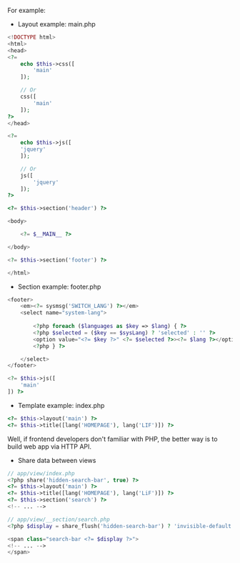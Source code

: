 For example:

- Layout example: main.php

``` php
<!DOCTYPE html>
<html>
<head>
<?=
    echo $this->css([
        'main'
    ]);

    // Or
    css([
        'main'
    ]);
?>
</head>

<?=
    echo $this->js([
    'jquery'
    ]);

    // Or
    js([
        'jquery'
    ]);
?>

<?= $this->section('header') ?>

<body>

    <?= $__MAIN__ ?>

</body>

<?= $this->section('footer') ?>

</html>
```

- Section example: footer.php

``` php
<footer>
    <em><?= sysmsg('SWITCH_LANG') ?></em>
    <select name="system-lang">
        
        <?php foreach ($languages as $key => $lang) { ?>
        <?php $selected = ($key == $sysLang) ? 'selected' : '' ?>
        <option value="<?= $key ?>" <?= $selected ?>><?= $lang ?></option>
        <?php } ?>

    </select>
</footer>

<?= $this->js([
    'main'
]) ?>
```

- Template example: index.php

``` php
<?= $this->layout('main') ?>
<?= $this->title([lang('HOMEPAGE'), lang('LIF')]) ?>
```

Well, if frontend developers don't familiar with PHP, the better way is to build web app via HTTP API.

- Share data between views

``` php
// app/view/index.php
<?php share('hidden-search-bar', true) ?>
<?= $this->layout('main') ?>
<?= $this->title([lang('HOMEPAGE'), lang('LiF')]) ?>
<?= $this->section('search') ?>
<!-- ... -->

// app/view/__section/search.php
<?php $display = share_flush('hidden-search-bar') ? 'invisible-default' : ''?>

<span class="search-bar <?= $display ?>">
<!-- ... -->
</span>
```
